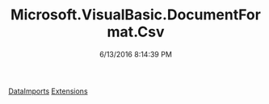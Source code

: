 ﻿---
title: Microsoft.VisualBasic.DocumentFormat.Csv
date: 6/13/2016 8:14:39 PM
---

[DataImports](T-Microsoft.VisualBasic.DocumentFormat.Csv.DataImports.html)
[Extensions](T-Microsoft.VisualBasic.DocumentFormat.Csv.Extensions.html)
